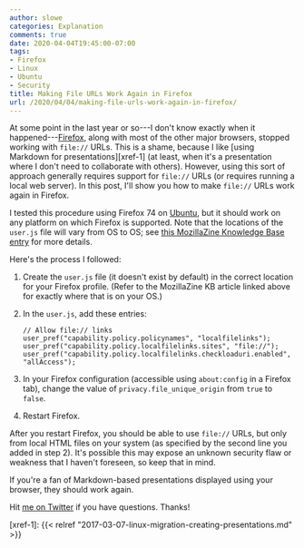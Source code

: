 ```yaml
---
author: slowe
categories: Explanation
comments: true
date: 2020-04-04T19:45:00-07:00
tags:
- Firefox
- Linux
- Ubuntu
- Security
title: Making File URLs Work Again in Firefox
url: /2020/04/04/making-file-urls-work-again-in-firefox/
---
```


At some point in the last year or so---I don't know exactly when it happened---[Firefox][link-1], along with most of the other major browsers, stopped working with `file://` URLs. This is a shame, because I like [using Markdown for presentations][xref-1] (at least, when it's a presentation where I don't need to collaborate with others). However, using this sort of approach generally requires support for `file://` URLs (or requires running a local web server). In this post, I'll show you how to make `file://` URLs work again in Firefox.<!--more-->

I tested this procedure using Firefox 74 on [Ubuntu][link-2], but it should work on any platform on which Firefox is supported. Note that the locations of the `user.js` file will vary from OS to OS; see [this MozillaZine Knowledge Base entry][link-3] for more details.

Here's the process I followed:

1. Create the `user.js` file (it doesn't exist by default) in the correct location for your Firefox profile. (Refer to the MozillaZine KB article linked above for exactly where that is on your OS.)

2. In the `user.js`, add these entries:

    ```text
    // Allow file:// links
    user_pref("capability.policy.policynames", "localfilelinks");
    user_pref("capability.policy.localfilelinks.sites", "file://");
    user_pref("capability.policy.localfilelinks.checkloaduri.enabled", "allAccess");
    ```

3. In your Firefox configuration (accessible using `about:config` in a Firefox tab), change the value of `privacy.file_unique_origin` from `true` to `false`.

4. Restart Firefox.

After you restart Firefox, you should be able to use `file://` URLs, but only from local HTML files on your system (as specified by the second line you added in step 2). It's possible this may expose an unknown security flaw or weakness that I haven't foreseen, so keep that in mind.

If you're a fan of Markdown-based presentations displayed using your browser, they should work again.

Hit [me on Twitter][link-5] if you have questions. Thanks!

[link-1]: https://www.mozilla.org/en-US/firefox/
[link-2]: https://ubuntu.com/
[link-3]: http://kb.mozillazine.org/Profile_folder_-_Firefox
[link-5]: https://twitter.com/scott_lowe
[xref-1]: {{< relref "2017-03-07-linux-migration-creating-presentations.md" >}}
